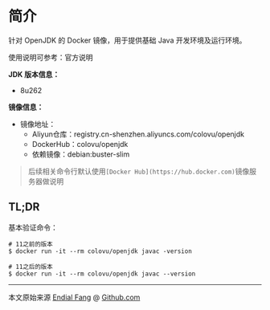 # 简介

针对 OpenJDK 的 Docker 镜像，用于提供基础 Java 开发环境及运行环境。

使用说明可参考：官方说明



**JDK 版本信息：**

- 8u262

**镜像信息：**

* 镜像地址：
  - Aliyun仓库：registry.cn-shenzhen.aliyuncs.com/colovu/openjdk
  - DockerHub：colovu/openjdk
  * 依赖镜像：debian:buster-slim

> 后续相关命令行默认使用`[Docker Hub](https://hub.docker.com)`镜像服务器做说明



## TL;DR

基本验证命令：

```shell
# 11之前的版本
$ docker run -it --rm colovu/openjdk javac -version

# 11之后的版本
$ docker run -it --rm colovu/openjdk javac --version
```



----

本文原始来源 [Endial Fang](https://github.com/colovu) @ [Github.com](https://github.com)

